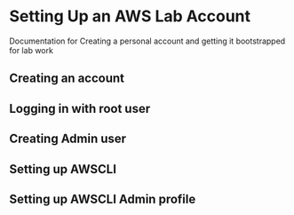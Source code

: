 # Setting Up an AWS Lab Account

Documentation for Creating a personal account and getting it bootstrapped for lab work

## Creating an account

## Logging in with root user

## Creating Admin user

## Setting up AWSCLI

## Setting up AWSCLI Admin profile